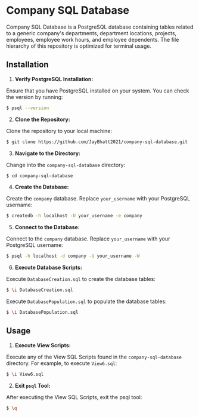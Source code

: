 # Company SQL Database

Company SQL Database is a PostgreSQL database containing tables related to a generic company's departments, department
locations, projects, employees, employee work hours, and employee dependents. The file hierarchy of this repository is
optimized for terminal usage.

## Installation

1. **Verify PostgreSQL Installation:**

Ensure that you have PostgreSQL installed on your system. You can check the version by running:

```bash
$ psql --version
```

2. **Clone the Repository:**

Clone the repository to your local machine:

```bash
$ git clone https://github.com/JayBhatt2021/company-sql-database.git
```

3. **Navigate to the Directory:**

Change into the `company-sql-database` directory:

```bash
$ cd company-sql-database
```

4. **Create the Database:**

Create the `company` database. Replace `your_username` with your PostgreSQL username:

```bash
$ createdb -h localhost -U your_username -e company
```

5. **Connect to the Database:**

Connect to the `company` database. Replace `your_username` with your PostgreSQL username:

```bash
$ psql -h localhost -d company -U your_username -W
```

6. **Execute Database Scripts:**

Execute `DatabaseCreation.sql` to create the database tables:

```bash
$ \i DatabaseCreation.sql
```

Execute `DatabasePopulation.sql` to populate the database tables:

```bash
$ \i DatabasePopulation.sql
```

## Usage

1. **Execute View Scripts:**

Execute any of the View SQL Scripts found in the `company-sql-database` directory. For example, to execute `View6.sql`:

```bash
$ \i View6.sql
```

2. **Exit `psql` Tool:**

After executing the View SQL Scripts, exit the psql tool:

```bash
$ \q
```
